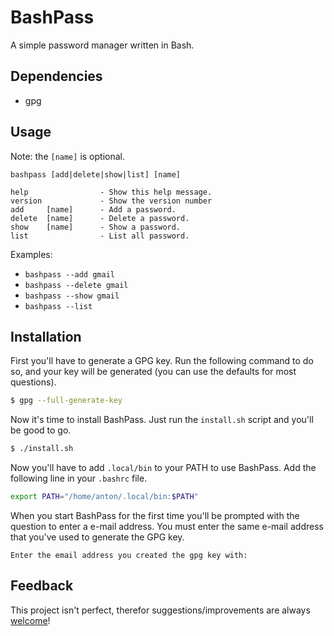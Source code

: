 # BashPass
A simple password manager written in Bash.

## Dependencies
- gpg

## Usage
Note: the `[name]` is optional.

```
bashpass [add|delete|show|list] [name]

help                - Show this help message.
version             - Show the version number
add     [name]      - Add a password.
delete  [name]      - Delete a password.
show    [name]      - Show a password.
list                - List all password.
```

Examples: 
- `bashpass --add gmail`
- `bashpass --delete gmail`
- `bashpass --show gmail`
- `bashpass --list`

## Installation
First you'll have to generate a GPG key. Run the following command to do so, and your key will be generated (you can use the defaults for most questions).

```bash
$ gpg --full-generate-key
```

Now it's time to install BashPass. Just run the `install.sh` script and you'll be good to go.

```bash
$ ./install.sh
```

Now you'll have to add `.local/bin` to your PATH to use BashPass. Add the following line in your `.bashrc` file.

```bash
export PATH="/home/anton/.local/bin:$PATH"
```

When you start BashPass for the first time you'll be prompted with the question to enter a e-mail address. You must enter the same e-mail address that you've used to generate the GPG key.

```
Enter the email address you created the gpg key with:
```

## Feedback
This project isn't perfect, therefor suggestions/improvements are always [welcome](https://github.com/TuX-sudo/BashPass/issues)!
